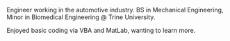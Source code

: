 Engineer working in the automotive industry. BS in Mechanical Engineering, Minor in Biomedical Engineering @ Trine University. 

Enjoyed basic coding via VBA and MatLab, wanting to learn more.

<!---
tahoward13/tahoward13 is a ✨ special ✨ repository because its `README.md` (this file) appears on your GitHub profile.
You can click the Preview link to take a look at your changes.
--->
